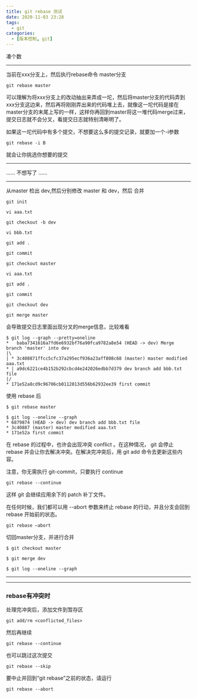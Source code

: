 ```yaml
---
title: git rebase 测试
date: 2020-11-03 23:28
tags: 
  - git
categories:
  - [版本控制, git]
---
```


凑个数  

----


当前在xxx分支上，然后执行rebase命令 master分支
```
git rebase master
```

可以理解为将xxx分支上的改动抽出来弄成一坨，然后将master分支的代码弄到xxx分支这边来，然后再将刚刚弄出来的代码堆上去，就像这一坨代码是接在master分支的末尾上写的一样，这样你再回到master将这一堆代码merge过来，提交日志就不会分叉，看提交日志就特别清晰明了。


如果这一坨代码中有多个提交，不想要这么多的提交记录，就要加一个-i参数
```
git rebase -i B 
```
就会让你挑选你想要的提交



-----

......
不想写了
......

----


从master 检出 dev,然后分别修改 master 和 dev，然后 合并
```
git init

vi aaa.txt

git checkout -b dev

vi bbb.txt

git add .

git commit

git checkout master

vi aaa.txt

git add .

git commit

git checkout dev

git merge master
```

会导致提交日志里面出现分叉的merge信息，比较难看

```
$ git log --graph --pretty=oneline
*   baba7341616a7fd6e6932bf76a90fca9782a8e54 (HEAD -> dev) Merge branch 'master' into dev
|\
| * 3c408871ffcc5cfc37a295ecf936a23aff808c68 (master) master modified aaa.txt
* | a9dc6221ce4b152b292cbcd4e242026edbb7d379 dev branch add bbb.txt file
|/
* 171e52a8cd9c96706cb0112013d556b62932ee39 first commit

```

使用 rebase 后
```
$ git rebase master
```
```
$ git log --oneline --graph
* 6879874 (HEAD -> dev) dev branch add bbb.txt file
* 3c40887 (master) master modified aaa.txt
* 171e52a first commit

```

在 rebase 的过程中，也许会出现冲突 conflict 。在这种情况， git 会停止 rebase 并会让你去解决冲突。在解决完冲突后，用 git add 命令去更新这些内容。

注意，你无需执行 git-commit，只要执行 continue
```
git rebase --continue
```
这样 git 会继续应用余下的 patch 补丁文件。

在任何时候，我们都可以用 --abort 参数来终止 rebase 的行动，并且分支会回到 rebase 开始前的状态。
```
git rebase —abort
```


切回master分支，并进行合并
```
$ git checkout master

$ git merge dev

$ git log --oneline --graph

```



---
---

### rebase有冲突时

处理完冲突后，添加文件到暂存区
```
git add/rm <conflicted_files>
```

然后再继续
```
git rebase --continue
```

也可以跳过这次提交
```
git rebase --skip
```

要中止并回到“git rebase”之前的状态，请运行
```
git rebase --abort

```
